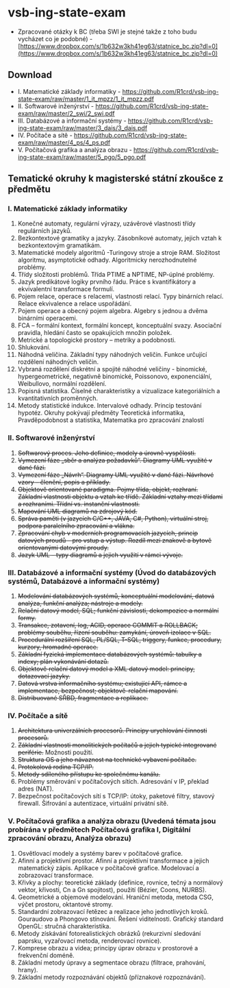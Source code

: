 # vsb-ing-state-exam

- Zpracované otázky k BC (třeba SWI je stejné takže z toho budu vycházet co je podobné) - [https://www.dropbox.com/s/1b632w3kh41eg63/statnice_bc.zip?dl=0](https://www.dropbox.com/s/1b632w3kh41eg63/statnice_bc.zip?dl=0)

## Download
- I. Matematické základy informatiky - https://github.com/R1crd/vsb-ing-state-exam/raw/master/1_it_mpzz/1_it_mpzz.pdf
- II. Softwarové inženýrství - https://github.com/R1crd/vsb-ing-state-exam/raw/master/2_swi/2_swi.pdf
- III. Databázové a informační systémy - https://github.com/R1crd/vsb-ing-state-exam/raw/master/3_dais/3_dais.pdf
- IV. Počítače a sítě - https://github.com/R1crd/vsb-ing-state-exam/raw/master/4_ps/4_ps.pdf
- V. Počítačová grafika a analýza obrazu - https://github.com/R1crd/vsb-ing-state-exam/raw/master/5_pgo/5_pgo.pdf

## Tematické okruhy k magisterské státní zkoušce z předmětu

### I. Matematické základy informatiky

1. Konečné automaty, regulární výrazy, uzávěrové vlastnosti třídy regulárních jazyků.
2. Bezkontextové gramatiky a jazyky. Zásobníkové automaty, jejich vztah k bezkontextovým gramatikám.
3. Matematické modely algoritmů -Turingovy stroje a stroje RAM. Složitost algoritmu, asymptotické odhady. Algoritmicky nerozhodnutelné problémy.
4. Třídy složitosti problémů. Třída PTIME a NPTIME, NP-úplné problémy.
5. Jazyk predikátové logiky prvního řádu. Práce s kvantifikátory a ekvivalentní transformace formulí.
6. Pojem relace, operace s relacemi, vlastnosti relací. Typy binárních relací. Relace ekvivalence a relace uspořádání.
7. Pojem operace a obecný pojem algebra. Algebry s jednou a dvěma binárními operacemi.
8. FCA – formální kontext, formální koncept, konceptuální svazy. Asociační pravidla, hledání často se opakujících množin položek.
9. Metrické a topologické prostory – metriky a podobnosti.
10. Shlukování.
11. Náhodná veličina. Základní typy náhodných veličin. Funkce určující rozdělení náhodných veličin.
12. Vybraná rozdělení diskrétní a spojité náhodné veličiny - binomické,
hypergeometrické, negativně binomické, Poissonovo, exponenciální, Weibullovo,
normální rozdělení.
13. Popisná statistika. Číselné charakteristiky a vizualizace kategoriálních a
kvantitativních proměnných.
14. Metody statistické indukce. Intervalové odhady. Princip testování hypotéz.
Okruhy pokývají předměty Teoretická informatika, Pravděpodobnost a statistika, Matematika
pro zpracování znalostí

### II. Softwarové inženýrství
1. ~~Softwarový proces. Jeho definice, modely a úrovně vyspělosti.~~
2. ~~Vymezení fáze „sběr a analýza požadavků“. Diagramy UML využité v dané fázi.~~
3. ~~Vymezení fáze „Návrh“. Diagramy UML využité v dané fázi. Návrhové vzory –
členění, popis a příklady.~~
4. ~~Objektově orientované paradigma. Pojmy třída, objekt, rozhraní. Základní
vlastnosti objektu a vztah ke třídě. Základní vztahy mezi třídami a rozhraními.
Třídní vs. instanční vlastnosti.~~
5. ~~Mapování UML diagramů na zdrojový kód.~~
6. ~~Správa paměti (v jazycích C/C++, JAVA, C#, Python), virtuální stroj, podpora
paralelního zpracování a vlákna.~~
7. ~~Zpracování chyb v moderních programovacích jazycích, princip datových proudů –
pro vstup a výstup. Rozdíl mezi znakově a bytově orientovanými datovými proudy.~~
8. ~~Jazyk UML – typy diagramů a jejich využití v rámci vývoje.~~

### III. Databázové a informační systémy (Úvod do databázových systémů, Databázové a informační systémy)
1. ~~Modelování databázových systémů, konceptuální modelování, datová analýza, funkční analýza; nástroje a modely.~~
2. ~~Relační datový model, SQL; funkční závislosti, dekompozice a normální formy.~~
3. ~~Transakce, zotavení, log, ACID, operace COMMIT a ROLLBACK; problémy souběhu, řízení souběhu: zamykání, úroveň izolace v SQL.~~
4. ~~Procedurální rozšíření SQL, PL/SQL, T-SQL, triggery, funkce, procedury, kurzory, hromadné operace.~~
5. ~~Základní fyzická implementace databázových systémů: tabulky a indexy; plán vykonávání dotazů.~~
6. ~~Objektově‐relační datový model a XML datový model: principy, dotazovací jazyky.~~
7. ~~Datová vrstva informačního systému; existující API, rámce a implementace, bezpečnost; objektově-relační mapování.~~
8. ~~Distribuované SŘBD, fragmentace a replikace.~~

### IV. Počítače a sítě
1. ~~Architektura univerzálních procesorů. Principy urychlování činnosti procesorů.~~
2. ~~Základní vlastnosti monolitických počítačů a jejich typické integrované periférie.~~
Možnosti použití.
3. ~~Struktura OS a jeho návaznost na technické vybavení počítače.~~
4. ~~Protokolová rodina TCP/IP.~~
5. ~~Metody sdíleného přístupu ke společnému kanálu.~~
6. Problémy směrování v počítačových sítích. Adresování v IP, překlad adres (NAT).
7. Bezpečnost počítačových sítí s TCP/IP: útoky, paketové filtry, stavový firewall.
Šifrování a autentizace, virtuální privátní sítě. 

### V. Počítačová grafika a analýza obrazu (Uvedená témata jsou probírána v předmětech Počítačová grafika I, Digitální zpracování obrazu, Analýza obrazu)
1. Osvětlovací modely a systémy barev v počítačové grafice.
2. Afinní a projektivní prostor. Afinní a projektivní transformace a jejich matematický zápis.
Aplikace v počítačové grafice. Modelovací a zobrazovací transformace.
3. Křivky a plochy: teoretické základy (definice, rovnice, tečný a normálový vektor, křivosti,
Cn a Gn spojitost), použití (Bézier, Coons, NURBS).
4. Geometrické a objemové modelování. Hraniční metoda, metoda CSG, výčet prostoru,
oktantové stromy.
5. Standardní zobrazovací řetězec a realizace jeho jednotlivých kroků. Gouraudovo a
Phongovo stínování. Řešení viditelnosti. Grafický standard OpenGL: stručná
charakteristika.
6. Metody získávání fotorealistických obrázků (rekurzivní sledování paprsku, vyzařovací
metoda, renderovací rovnice).
7. Komprese obrazu a videa; principy úprav obrazu v prostorové a frekvenční doméně.
8. Základní metody úpravy a segmentace obrazu (filtrace, prahování, hrany).
9. Základní metody rozpoznávání objektů (příznakové rozpoznávání).
